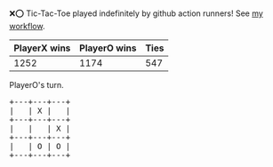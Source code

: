 :x::o: Tic-Tac-Toe played indefinitely by github action runners! See [my workflow](.github/workflows/play.yaml).

|PlayerX wins|PlayerO wins|Ties|
|-|-|-|
|1252|1174|547|

PlayerO's turn.

<pre>
+---+---+---+
|   | X |   |
+---+---+---+
|   |   | X |
+---+---+---+
|   | O | O |
+---+---+---+
</pre>